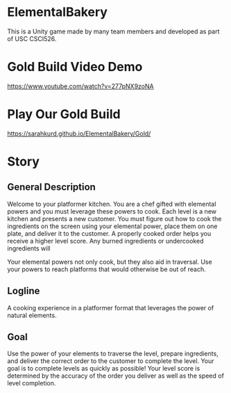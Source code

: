 # ElementalBakery
This is a Unity game made by many team members and developed as part of USC CSCI526.

# Gold Build Video Demo
https://www.youtube.com/watch?v=277pNX9zoNA

# Play Our Gold Build
https://sarahkurd.github.io/ElementalBakery/Gold/

# Story
## General Description
Welcome to your platformer kitchen. You are a chef gifted with elemental powers and you must leverage these powers to cook. Each level is a new kitchen and presents a new customer. You must figure out how to cook the ingredients on the screen using your elemental power, place them on one plate, and deliver it to the customer. A properly cooked order helps you receive a higher level score. Any burned ingredients or undercooked ingredients will 

Your elemental powers not only cook, but they also aid in traversal. Use your powers to reach platforms that would otherwise be out of reach. 

## Logline 
A cooking experience in a platformer format that leverages the power of natural elements.

## Goal
Use the power of your elements to traverse the level, prepare ingredients, and deliver the correct order to the customer to complete the level. Your goal is to complete levels as quickly as possible! Your level score is determined by the accuracy of the order you deliver as well as the speed of level completion.


